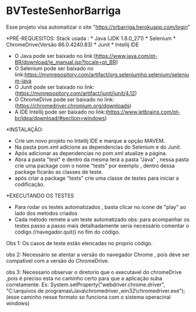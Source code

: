 
# BVTesteSenhorBarriga

Esse projeto visa automatizar o site "https://srbarriga.herokuapp.com/login"

*PRÉ-REQUESITOS:
Stack usada : * Java (JDK 1.8.0_271) * Selenium * ChromeDrive(Versão 86.0.4240.83) * Junit * Intellij IDE
- O Java pode ser baixado no link:(https://www.java.com/pt-BR/download/ie_manual.jsp?locale=pt_BR)
- O Selenium pode ser baixado no link:https://mvnrepository.com/artifact/org.seleniumhq.selenium/selenium-java
- O Junit pode ser baixado no link:(https://mvnrepository.com/artifact/junit/junit/4.12)
- O ChromeDrive pode ser baixado no link:(https://chromedriver.chromium.org/downloads)
- A IDE Intellij pode ser baixado no link:(https://www.jetbrains.com/pt-br/idea/download/#section=windows)


*INSTALAÇÃO:
- Crie um novo projeto no Intellij IDE e marque a opção MAVEM.
- Na pasta pom.xml adicione as dependencias do Selenium e do Junit.
- Após adicionar as dependencias no pom.xml atualize a página.
- Abra a pasta "test"  e dentro da mesma terá a pasta "Java" , nessa pasta crie uma package com o nome
"tests" por exemplo , dentro dessa package ficarão as classes de teste.
- após criar a package "tests" crie uma classe de testes para iniciar a codificação.

*EXECUTANDO OS TESTES
- Para rodar os testes automatizados , basta clicar no icone de "play"
ao lado dos metodos criados
- Cada método remete a um teste automatizado
obs: para acompanhar os testes passo a passo mais detalhadamente seria
necessário comentar o código //navegador.quit() no fim do código.


Obs 1: Os casos de teste estão elencadas no proprio código.

obs 2: Necessário se atentar a versão do navegador Chrome , pois deve ser compatível com a versão do ChromeDrive.

obs 3: Necessario observar o diretorio que o executavel do chromeDrive ,pois é preciso esta no caminho certo para que a aplicação suba corretamente.
Ex: System.setProperty("webdriver.chrome.driver", "C:\\arquivos de programas\\Java\\chromedriver_win32\\chromedriver.exe");(esse caminho nesse formato so funciona
com o sistema operacinal windows)
